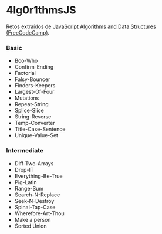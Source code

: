 # 4lg0r1thmsJS

Retos extraídos de [JavaScript Algorithms and Data Structures (FreeCodeCamp)](https://www.freecodecamp.org/learn).


### Basic

* Boo-Who
* Confirm-Ending
* Factorial
* Falsy-Bouncer
* Finders-Keepers
* Largest-Of-Four
* Mutations
* Repeat-String
* Splice-Slice
* String-Reverse
* Temp-Converter
* Title-Case-Sentence
* Unique-Value-Set

### Intermediate

* Diff-Two-Arrays
* Drop-IT
* Everything-Be-True
* Pig-Latin
* Range-Sum
* Search-N-Replace
* Seek-N-Destroy
* Spinal-Tap-Case
* Wherefore-Art-Thou
* Make a person
* Sorted Union